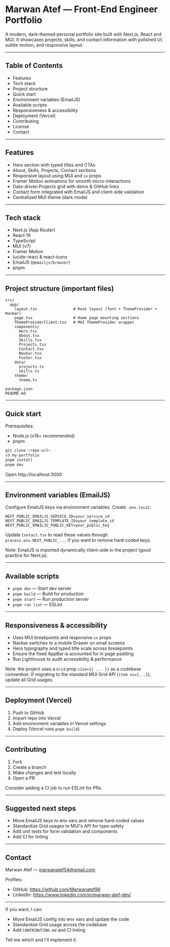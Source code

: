 <!-- @format -->

# Marwan Atef — Front-End Engineer Portfolio

A modern, dark-themed personal portfolio site built with Next.js, React and MUI. It showcases projects, skills, and contact information with polished UI, subtle motion, and responsive layout.

---

## Table of Contents

-   Features
-   Tech stack
-   Project structure
-   Quick start
-   Environment variables (EmailJS)
-   Available scripts
-   Responsiveness & accessibility
-   Deployment (Vercel)
-   Contributing
-   License
-   Contact

---

## Features

-   Hero section with typed titles and CTAs
-   About, Skills, Projects, Contact sections
-   Responsive layout using MUI and `sx` props
-   Framer Motion animations for smooth micro-interactions
-   Data-driven Projects grid with demo & GitHub links
-   Contact form integrated with EmailJS and client-side validation
-   Centralized MUI theme (dark mode)

---

## Tech stack

-   Next.js (App Router)
-   React 19
-   TypeScript
-   MUI (v7)
-   Framer Motion
-   lucide-react & react-icons
-   EmailJS (`@emailjs/browser`)
-   pnpm

---

## Project structure (important files)

```
src/
  app/
    layout.tsx                # Root layout (font + ThemeProvider + Navbar)
    page.tsx                  # Home page mounting sections
    ThemeProviderClient.tsx   # MUI ThemeProvider wrapper
    components/
      Hero.tsx
      About.tsx
      Skills.tsx
      Projects.tsx
      Contact.tsx
      Navbar.tsx
      Footer.tsx
    data/
      projects.ts
      skills.ts
    theme/
      theme.ts

package.json
README.md
```

---

## Quick start

Prerequisites:

-   Node.js (v18+ recommended)
-   pnpm

```powershell
git clone <repo-url>
cd my-portfolio
pnpm install
pnpm dev
```

Open http://localhost:3000

---

## Environment variables (EmailJS)

Configure EmailJS keys via environment variables. Create `.env.local`:

```
NEXT_PUBLIC_EMAILJS_SERVICE_ID=your_service_id
NEXT_PUBLIC_EMAILJS_TEMPLATE_ID=your_template_id
NEXT_PUBLIC_EMAILJS_PUBLIC_KEY=your_public_key
```

Update `Contact.tsx` to read these values through `process.env.NEXT_PUBLIC_...` if you want to remove hard-coded keys.

Note: EmailJS is imported dynamically client-side in the project (good practice for Next.js).

---

## Available scripts

-   `pnpm dev` — Start dev server
-   `pnpm build` — Build for production
-   `pnpm start` — Run production server
-   `pnpm run lint` — ESLint

---

## Responsiveness & accessibility

-   Uses MUI breakpoints and responsive `sx` props
-   Navbar switches to a mobile Drawer on small screens
-   Hero typography and typed title scale across breakpoints
-   Ensure the fixed AppBar is accounted for in page padding
-   Run Lighthouse to audit accessibility & performance

Note: the project uses a `Grid` prop `size={{ ... }}` as a codebase convention. If migrating to the standard MUI Grid API (`item xs={...}`), update all Grid usages.

---

## Deployment (Vercel)

1. Push to GitHub
2. Import repo into Vercel
3. Add environment variables in Vercel settings
4. Deploy (Vercel runs `pnpm build`)

---

## Contributing

1. Fork
2. Create a branch
3. Make changes and test locally
4. Open a PR

Consider adding a CI job to run ESLint for PRs.

---

## Suggested next steps

-   Move EmailJS keys to env vars and remove hard-coded values
-   Standardize Grid usages to MUI's API for type-safety
-   Add unit tests for form validation and components
-   Add CI for linting

---

## Contact

Marwan Atef — marwanatef54@gmail.com

Profiles:

-   GitHub: https://github.com/Marwanatef96
-   LinkedIn: https://www.linkedin.com/in/marwan-atef-dev/

---

If you want, I can:

-   Move EmailJS config into env vars and update the code
-   Standardize Grid usage across the codebase
-   Add `CONTRIBUTING.md` and CI linting

Tell me which and I'll implement it.